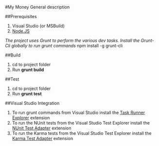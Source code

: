 ﻿#My Money
General description

##Prerequisites
1. Visual Studio (or MSBuild)
2. [Node.JS](www.nodejs.org)

*The project uses *Grunt* to perform the various dev tasks. Install the Grunt-Cli globally to run grunt commands*
npm install -g grunt-cli

##Build
1. cd to project folder
2. Run **grunt build**

##Test
1. cd to project folder
2. Run **grunt test**

##Visual Studio Integration
1. To run grunt commands from Visual Studio install the [Task Runner Explorer](https://visualstudiogallery.msdn.microsoft.com/8e1b4368-4afb-467a-bc13-9650572db708) extension
2. To run the NUnit tests from the Visual Studio Test Explorer install the [NUnit Test Adapter](https://visualstudiogallery.msdn.microsoft.com/6ab922d0-21c0-4f06-ab5f-4ecd1fe7175d) extension
3. To run the Karma tests from the Visual Studio Test Explorer install the [Karma Test Adapter](https://visualstudiogallery.msdn.microsoft.com/4cd59e4a-82e8-4b4e-8302-d102fc81b090) extension